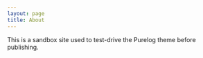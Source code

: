 ```yaml
---
layout: page
title: About
---
```


This is a sandbox site used to test-drive the Purelog theme before publishing.
